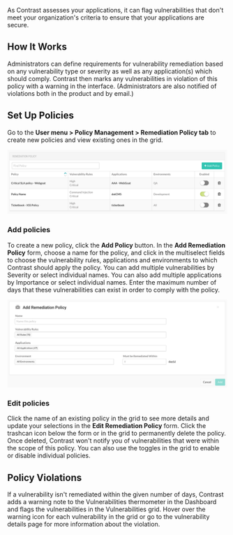 <!--
title: "Remediation Policy"
description: "Overview of remediation policy"
tags: "Admin remediation policy management"
-->


As Contrast assesses your applications, it can flag vulnerabilities that don't meet your organization's criteria to ensure that your applications are secure.  

## How It Works 

Administrators can define requirements for vulnerability remediation based on any vulnerability type or severity as well as any application(s) which should comply. Contrast then marks any vulnerabilities in violation of this policy with a warning in the interface. (Administrators are also notified of violations both in the product and by email.)

## Set Up Policies

Go to the **User menu > Policy Management > Remediation Policy tab** to create new policies and view existing ones in the grid.


<a href="assets/images/Remediation-policy.png" rel="lightbox" title="Remediation Policy grid"><img class="thumbnail" src="assets/images/Remediation-policy.png"/></a>

### Add policies 

To create a new policy, click the **Add Policy** button. In the **Add Remediation Policy** form, choose a name for the policy, and click in the multiselect fields to choose the vulnerability rules, applications and environments to which Contrast should apply the policy. You can add multiple vulnerabilities by Severity or select individual names. You can also add multiple applications by Importance or select individual names. Enter the maximum number of days that these vulnerabilities can exist in order to comply with the policy. 


<a href="assets/images/Add-remediation-policy.png" rel="lightbox" title="Add Remediation Policy"><img class="thumbnail" src="assets/images/Add-remediation-policy.png"/></a>


### Edit policies 

Click the name of an existing policy in the grid to see more details and update your selections in the **Edit Remediation Policy** form. Click the trashcan icon below the form or in the grid to permanently delete the policy. Once deleted, Contrast won't notify you of vulnerabilities that were within the scope of this policy. You can also use the toggles in the grid to enable or disable individual policies. 

## Policy Violations

If a vulnerability isn't remediated within the given number of days, Contrast adds a warning note to the Vulnerabilities thermometer in the Dashboard and flags the vulnerabilities in the Vulnerabilities grid. Hover over the warning icon for each vulnerability in the grid or go to the vulnerability details page for more information about the violation.

